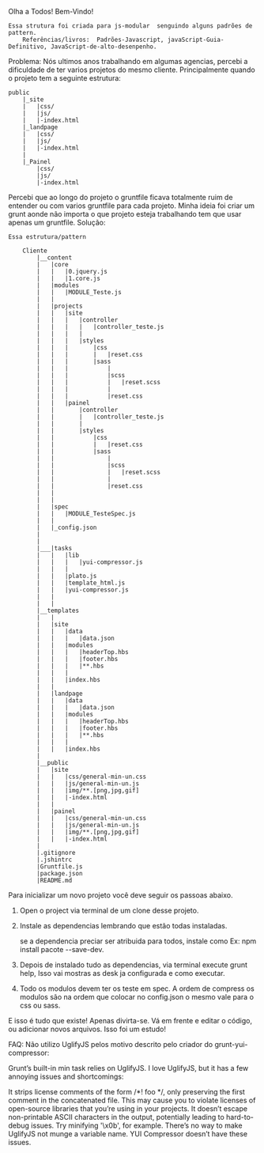 Olha a Todos! Bem-Vindo!

	Essa strutura foi criada para js-modular  senguindo alguns padrões de pattern.
		Referências/livros:  Padrões-Javascript, javaScript-Guia-Definitivo, JavaScript-de-alto-desenpenho.    

Problema:
	Nós ultimos anos trabalhando em algumas agencias, percebi a dificuldade de ter varios projetos do mesmo cliente. 
	Principalmente quando o projeto tem a seguinte estrutura:

	public
		|_site 
		|	|css/
		|  	|js/
		|  	|-index.html
		|_landpage
		|	|css/
		|	|js/
		|	|-index.html
		|
		|_Painel
			|css/
			|js/
			|-index.html

Percebi que ao longo do projeto o gruntfile ficava totalmente ruim de entender ou com varios gruntfile para cada projeto.
Minha ideia foi criar um grunt aonde não importa o que projeto esteja trabalhando tem que usar apenas um gruntfile.
Solução:

	Essa estrutura/pattern  

		Cliente
			|__content
			|	|core
			|	|	|0.jquery.js
			|	|	|1.core.js
			|	|modules
			|	|	|MODULE_Teste.js
			|	|
			|	|projects
			|	|	|site
			|	|	|	|controller
			|	|	|	|	|controller_teste.js
			|	|	|	|	
			|	|	|	|styles
			|	|	|		|css
			|	|	|		|	|reset.css
			|	|	|		|sass
			|	|	|			|
			|	|	|			|scss
			|	|	|			|	|reset.scss
			|	|	|			|
			|	|	|			|reset.css
			|	|	|painel
			|	|		|controller
			|	|		|	|controller_teste.js
			|	|		|	
			|	|		|styles
			|	|			|css
			|	|			|	|reset.css
			|	|			|sass
			|	|				|
			|	|				|scss
			|	|				|	|reset.scss
			|	|				|
			|	|				|reset.css
			|	|
			|	|
			|	|spec
			|	|	|MODULE_TesteSpec.js
			|	|
			|	|_config.json
			|	
			|	
			|___|tasks
			|	|	|lib
			|	|	|	|yui-compressor.js
			|	|	|	
			|	|	|plato.js
			|	|	|template_html.js
			|	|	|yui-compressor.js
			|	|
			|	|
			|__templates
			|	|
			|	|site
			|	|	|data
			|	|	|	|data.json
			|	|	|modules
			|	|	|	|headerTop.hbs
			|	|	|	|footer.hbs	
			|	|	|	|**.hbs
			|	|	|	
			|	|	|index.hbs
			|	|	
			|	|landpage	
			|	|	|data
			|	|	|	|data.json
			|	|	|modules
			|	|	|	|headerTop.hbs
			|	|	|	|footer.hbs	
			|	|	|	|**.hbs
			|	|	|	
			|	|	|index.hbs
			|
			|__public
			|	|site
			|	|	|css/general-min-un.css
			|	|	|js/general-min-un.js	
			|	|	|img/**.[png,jpg,gif]
			|	|	|-index.html
			|	|
			|	|painel
			|	|	|css/general-min-un.css
			|	|	|js/general-min-un.js	
			|	|	|img/**.[png,jpg,gif]
			|	|	|-index.html
			|
			|.gitignore
			|.jshintrc
			|Gruntfile.js
			|package.json
			|README.md



		





Para inicializar um novo projeto você deve seguir os passoas abaixo.

1) Open o project via terminal de um clone desse projeto.

2) Instale as dependencias lembrando que estão todas instaladas.
	
	se a dependencia preciar ser atribuida para todos, instale como Ex: npm install pacote --save-dev.

3) Depois de instalado tudo as dependencias, via terminal execute grunt help, Isso vai mostras as desk ja configurada e como  executar.


4) Todo os modulos devem ter os teste em spec. A ordem de compress os modulos são na ordem que colocar no config.json
o mesmo vale para o css ou sass. 


E isso é tudo que existe! Apenas divirta-se. Vá em frente e editar o código,
ou adicionar novos arquivos. Isso foi um estudo!



FAQ:  Não utilizo UglifyJS pelos motivo descrito pelo criador do grunt-yui-compressor:

Grunt’s built-in min task relies on UglifyJS. I love UglifyJS, but it has a few annoying issues and shortcomings:

It strips license comments of the form /*! foo */, only preserving the first comment in the concatenated file. This may cause you to violate licenses of open-source libraries that you’re using in your projects.
It doesn’t escape non-printable ASCII characters in the output, potentially leading to hard-to-debug issues. Try minifying '\x0b', for example.
There’s no way to make UglifyJS not munge a variable name.
YUI Compressor doesn’t have these issues.

